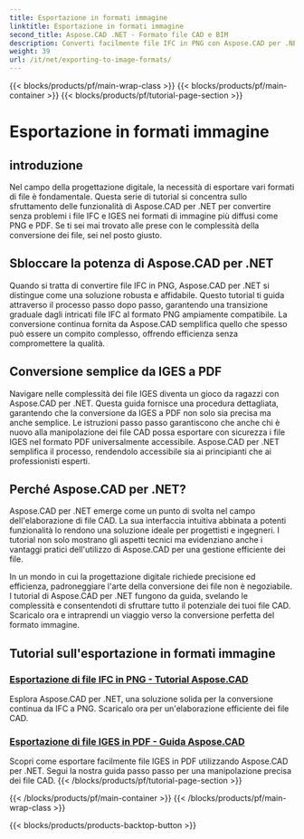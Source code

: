 ```yaml
---
title: Esportazione in formati immagine
linktitle: Esportazione in formati immagine
second_title: Aspose.CAD .NET - Formato file CAD e BIM
description: Converti facilmente file IFC in PNG con Aspose.CAD per .NET. Scopri l'elaborazione e il download di file CAD senza interruzioni per una manipolazione efficiente dei file.
weight: 39
url: /it/net/exporting-to-image-formats/
---
```


{{< blocks/products/pf/main-wrap-class >}}
{{< blocks/products/pf/main-container >}}
{{< blocks/products/pf/tutorial-page-section >}}

# Esportazione in formati immagine


## introduzione

Nel campo della progettazione digitale, la necessità di esportare vari formati di file è fondamentale. Questa serie di tutorial si concentra sullo sfruttamento delle funzionalità di Aspose.CAD per .NET per convertire senza problemi i file IFC e IGES nei formati di immagine più diffusi come PNG e PDF. Se ti sei mai trovato alle prese con le complessità della conversione dei file, sei nel posto giusto.

## Sbloccare la potenza di Aspose.CAD per .NET

Quando si tratta di convertire file IFC in PNG, Aspose.CAD per .NET si distingue come una soluzione robusta e affidabile. Questo tutorial ti guida attraverso il processo passo dopo passo, garantendo una transizione graduale dagli intricati file IFC al formato PNG ampiamente compatibile. La conversione continua fornita da Aspose.CAD semplifica quello che spesso può essere un compito complesso, offrendo efficienza senza compromettere la qualità.

## Conversione semplice da IGES a PDF

Navigare nelle complessità dei file IGES diventa un gioco da ragazzi con Aspose.CAD per .NET. Questa guida fornisce una procedura dettagliata, garantendo che la conversione da IGES a PDF non solo sia precisa ma anche semplice. Le istruzioni passo passo garantiscono che anche chi è nuovo alla manipolazione dei file CAD possa esportare con sicurezza i file IGES nel formato PDF universalmente accessibile. Aspose.CAD per .NET semplifica il processo, rendendolo accessibile sia ai principianti che ai professionisti esperti.

## Perché Aspose.CAD per .NET?

Aspose.CAD per .NET emerge come un punto di svolta nel campo dell'elaborazione di file CAD. La sua interfaccia intuitiva abbinata a potenti funzionalità lo rendono una soluzione ideale per progettisti e ingegneri. I tutorial non solo mostrano gli aspetti tecnici ma evidenziano anche i vantaggi pratici dell'utilizzo di Aspose.CAD per una gestione efficiente dei file.

In un mondo in cui la progettazione digitale richiede precisione ed efficienza, padroneggiare l'arte della conversione dei file non è negoziabile. I tutorial di Aspose.CAD per .NET fungono da guida, svelando le complessità e consentendoti di sfruttare tutto il potenziale dei tuoi file CAD. Scaricalo ora e intraprendi un viaggio verso la conversione perfetta del formato immagine.
## Tutorial sull'esportazione in formati immagine
### [Esportazione di file IFC in PNG - Tutorial Aspose.CAD](./exporting-ifc-files-to-png/)
Esplora Aspose.CAD per .NET, una soluzione solida per la conversione continua da IFC a PNG. Scaricalo ora per un'elaborazione efficiente dei file CAD.
### [Esportazione di file IGES in PDF - Guida Aspose.CAD](./exporting-iges-files-to-pdf/)
Scopri come esportare facilmente file IGES in PDF utilizzando Aspose.CAD per .NET. Segui la nostra guida passo passo per una manipolazione precisa dei file CAD.
{{< /blocks/products/pf/tutorial-page-section >}}

{{< /blocks/products/pf/main-container >}}
{{< /blocks/products/pf/main-wrap-class >}}

{{< blocks/products/products-backtop-button >}}
